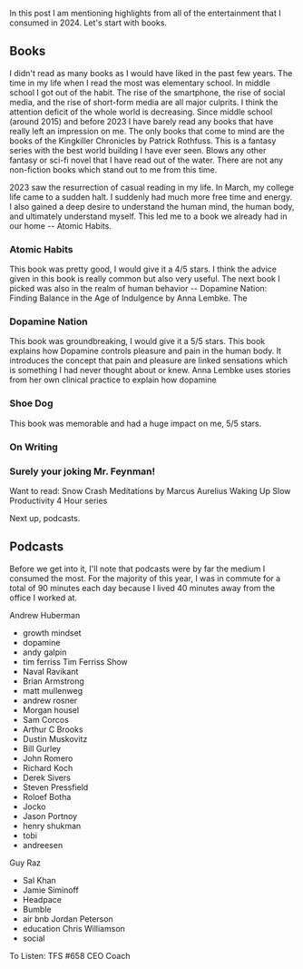 In this post I am mentioning highlights from all of the entertainment that I consumed in 2024. Let's start with books.

## Books

I didn't read as many books as I would have liked in the past few years. The time in my life when I read the most was elementary school. In middle school I got out of the habit. The rise of the smartphone, the rise of social media, and the rise of short-form media are all major culprits. I think the attention deficit of the whole world is decreasing. Since middle school (around 2015) and before 2023 I have barely read any books that have really left an impression on me. The only books that come to mind are the books of the Kingkiller Chronicles by Patrick Rothfuss. This is a fantasy series with the best world building I have ever seen. Blows any other fantasy or sci-fi novel that I have read out of the water. There are not any non-fiction books which stand out to me from this time. 

2023 saw the resurrection of casual reading in my life. In March, my college life came to a sudden halt. I suddenly had much more free time and energy. I also gained a deep desire to understand the human mind, the human body, and ultimately understand myself. This led me to a book we already had in our home -- Atomic Habits.

### Atomic Habits


This book was pretty good, I would give it a 4/5 stars. I think the advice given in this book is really common but also very useful. The next book I picked was also in the realm of human behavior -- Dopamine Nation: Finding Balance in the Age of Indulgence by Anna Lembke. The 

### Dopamine Nation

This book was groundbreaking, I would give it a 5/5 stars. This book explains how Dopamine controls pleasure and pain in the human body. It introduces the concept that pain and pleasure are linked sensations which is something I had never thought about or knew. Anna Lembke uses stories from her own clinical practice to explain how dopamine 

### Shoe Dog

This book was memorable and had a huge impact on me, 5/5 stars. 

### On Writing

### Surely your joking Mr. Feynman!

Want to read:
Snow Crash
Meditations by Marcus Aurelius
Waking Up
Slow Productivity 
4 Hour series



Next up, podcasts.

## Podcasts
Before we get into it, I'll note that podcasts were by far the medium I consumed the most. For the majority of this year, I was in commute for a total of 90 minutes each day because I lived 40 minutes away from the office I worked at. 

Andrew Huberman
 - growth mindset
 - dopamine
 - andy galpin
- tim ferriss
Tim Ferriss Show
- Naval Ravikant
- Brian Armstrong
- matt mullenweg
- andrew rosner
- Morgan housel
- Sam Corcos
- Arthur C Brooks
- Dustin Muskovitz
- Bill Gurley
- John Romero
- Richard Koch
- Derek Sivers
- Steven Pressfield
- Roloef Botha
- Jocko
- Jason Portnoy
- henry shukman
- tobi
- andreesen

Guy Raz
- Sal Khan
- Jamie Siminoff
- Headpace
- Bumble
- air bnb
Jordan Peterson
- education
Chris Williamson
- social

To Listen:
TFS #658 CEO Coach




